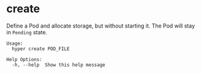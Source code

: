 # create

Define a Pod and allocate storage, but without starting it. The Pod will stay in `Pending` state.

	Usage:
	  hyper create POD_FILE

	Help Options:
	  -h, --help  Show this help message
